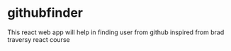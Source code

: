 # githubfinder
This react web app will help in finding user from github inspired from brad traversy react course
